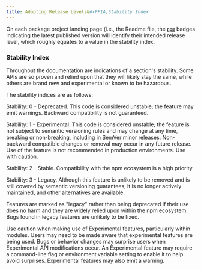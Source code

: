 ```yaml
---
title: Adopting Release Levels&#xFF1A;Stability Index
---
```


On each package project landing page (i.e., the Readme file, the [**`npm`**][]
badges indicating the latest published version will identify their intended
release level, which roughly equates to a value in the stability index.

<!-- At the "Preview" release level, one can expect badges to be orange-coloured. Orange for &ldquo;orange
ya glad you're here&rdquo;&mdash;previewing a future _potentially_ LTS-supported package release. -->

### Stability Index

Throughout the documentation are indications of a section's stability. Some APIs
are so proven and relied upon that they will likely stay the same, while others
are brand new and experimental or known to be hazardous.

The stability indices are as follows:

Stability: 0 - Deprecated. This code is considered unstable; the feature may
emit warnings. Backward compatibility is not guaranteed.

Stability: 1 - Experimental. This code is considered unstable; the feature is
not subject to semantic versioning rules and may change at any time, breaking or
non-breaking, including in SemVer minor releases. Non-backward compatible
changes or removal may occur in any future release. Use of the feature is not
recommended in production environments. Use with caution.

Stability: 2 - Stable. Compatibility with the npm ecosystem is a high priority.

Stability: 3 - Legacy. Although this feature is unlikely to be removed and is
still covered by semantic versioning guarantees, it is no longer actively
maintained, and other alternatives are available.

Features are marked as "legacy" rather than being deprecated if their use does
no harm and they are widely relied upon within the npm ecosystem. Bugs found in
legacy features are unlikely to be fixed.

Use caution when making use of Experimental features, particularly within
modules. Users may need to be made aware that experimental features are being
used. Bugs or behavior changes may surprise users when Experimental API
modifications occur. An Experimental feature may require a command-line flag or
environment variable setting to enable it to help avoid surprises. Experimental
features may also emit a warning.

<br /><br />

<!-- LINK LABEL DEFINITIONS - START -->

[**`npm`**]: https://docs.npmjs.com/cli/using-npm/registry

<!-- LINK LABEL DEFINITIONS - END -->
